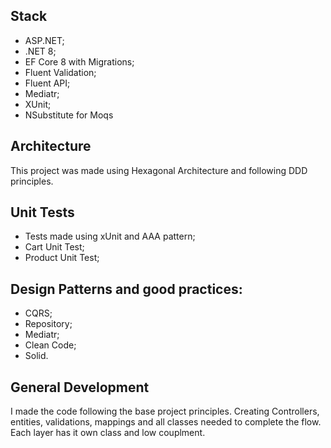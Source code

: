 ## Stack
* ASP.NET;
* .NET 8;
* EF Core 8 with Migrations;
* Fluent Validation;
* Fluent API;
* Mediatr;
* XUnit;
* NSubstitute for Moqs

## Architecture
<p> This project was made using Hexagonal Architecture and following DDD principles. </p>

## Unit Tests
* Tests made using xUnit and AAA pattern;
* Cart Unit Test;
* Product Unit Test;

## Design Patterns and good practices:
* CQRS;
* Repository;
* Mediatr;
* Clean Code;
* Solid.

## General Development
<p>I made the code following the base project principles. Creating Controllers, entities, validations, mappings and all classes needed to complete the flow. 
  Each layer has it own class and low couplment.
</p>
